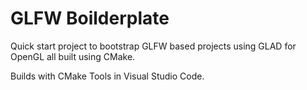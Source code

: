 # GLFW Boilderplate

Quick start project to bootstrap GLFW based projects using GLAD for OpenGL all built using CMake.

Builds with CMake Tools in Visual Studio Code.
